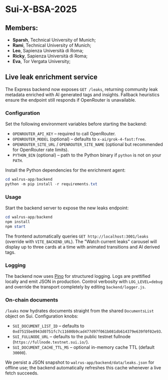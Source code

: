 # Sui-X-BSA-2025

## Members:

- **Sparsh**, Technical University of Munich;
- **Rami**, Technical University of Munich;
- **Leo**, Sapienza Università di Roma;
- **Ricky**, Sapienza Università di Roma;
- **Eva**, Tor Vergata University;

## Live leak enrichment service

The Express backend now exposes `GET /leaks`, returning community leak metadata enriched with AI generated tags and insights. Fallback heuristics ensure the endpoint still responds if OpenRouter is unavailable.

### Configuration

Set the following environment variables before starting the backend:

- `OPENROUTER_API_KEY` – required to call OpenRouter.
- `OPENROUTER_MODEL` (optional) – defaults to `x-ai/grok-4-fast:free`.
- `OPENROUTER_SITE_URL` / `OPENROUTER_SITE_NAME` (optional but recommended for OpenRouter rate limits).
- `PYTHON_BIN` (optional) – path to the Python binary if `python` is not on your `PATH`.

Install the Python dependencies for the enrichment agent:

```powershell
cd walrus-app/backend
python -m pip install -r requirements.txt
```

### Usage

Start the backend server to expose the new leaks endpoint:

```powershell
cd walrus-app/backend
npm install
npm start
```

The frontend automatically queries `GET http://localhost:3001/leaks` (override with `VITE_BACKEND_URL`). The "Watch current leaks" carousel will display up to three cards at a time with animated transitions and AI derived tags.

### Logging

The backend now uses [Pino](https://github.com/pinojs/pino) for structured logging. Logs are prettified locally and emit JSON in production. Control verbosity with `LOG_LEVEL=debug` and override the transport completely by editing `backend/logger.js`.

### On-chain documents

`/leaks` now hydrates documents straight from the shared `DocumentsList` object on Sui. Configuration knobs:

- `SUI_DOCUMENT_LIST_ID` – defaults to `0xd7515be8943d0751fc7c11600b9cad477d97f061b081db614379e639f0f02e93`.
- `SUI_FULLNODE_URL` – defaults to the public testnet fullnode (`https://fullnode.testnet.sui.io/`).
- `SUI_DOCUMENT_CACHE_TTL_MS` – optional in-memory cache TTL (default `30000`).

We persist a JSON snapshot to `walrus-app/backend/data/leaks.json` for offline use; the backend automatically refreshes this cache whenever a live fetch succeeds.